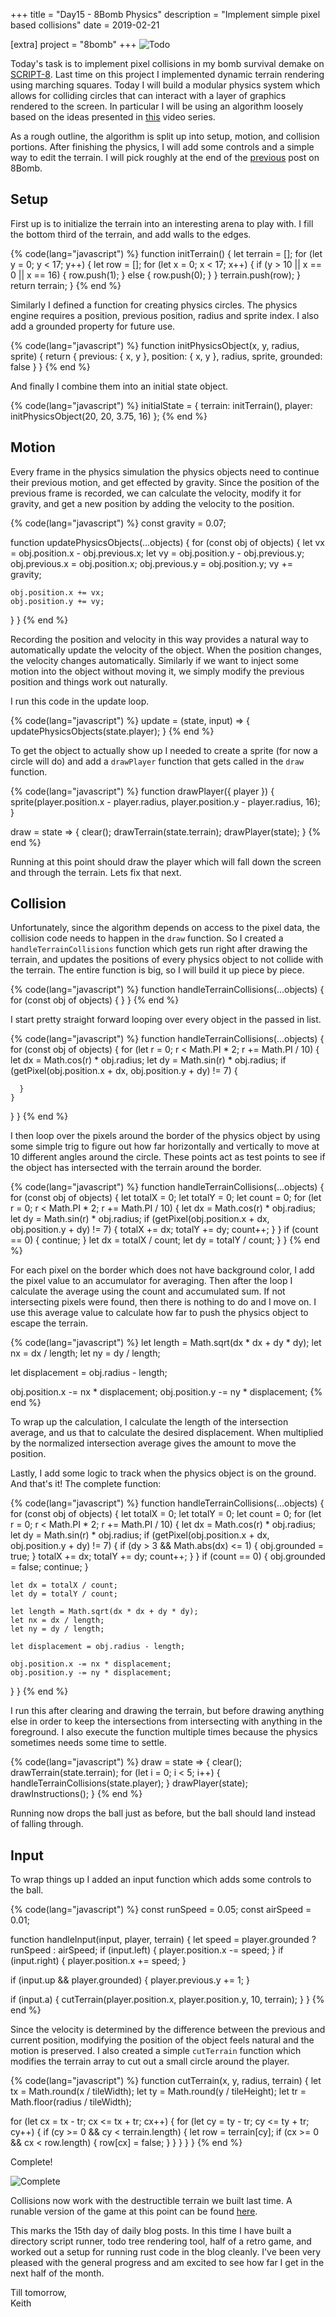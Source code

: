 +++
title = "Day15 - 8Bomb Physics"
description = "Implement simple pixel based collisions"
date = 2019-02-21

[extra]
project = "8bomb"
+++
![Todo](./todo.svg)

Today's task is to implement pixel collisions in my bomb survival demake on
[SCRIPT-8](https://script-8.github.io/). Last time on this project I implemented
dynamic terrain rendering using marching squares. Today I will build a modular
physics system which allows for colliding circles that can interact with a layer
of graphics rendered to the screen. In particular I will be using an algorithm
loosely based on the ideas presented in
[this](https://www.youtube.com/watch?v=3HjO_RGIjCU) video series.

As a rough outline, the algorithm is split up into setup, motion, and collision
portions. After finishing the physics, I will add some controls and a simple way
to edit the terrain. I will pick roughly at the end of the
[previous](../day11-marching-squares/) post on 8Bomb.

## Setup

First up is to initialize the terrain into an interesting arena to play with. I
fill the bottom third of the terrain, and add walls to the edges.

{% code(lang="javascript") %}
function initTerrain() {
  let terrain = [];
  for (let y = 0; y < 17; y++) {
    let row = [];
    for (let x = 0; x < 17; x++) {
      if (y > 10 || x == 0 || x == 16) {
        row.push(1);
      } else {
        row.push(0);
      }
    }
    terrain.push(row);
  }
  return terrain;
}
{% end %}

Similarly I defined a function for creating physics circles. The physics engine
requires a position, previous position, radius and sprite index. I also add a
grounded property for future use.

{% code(lang="javascript") %}
function initPhysicsObject(x, y, radius, sprite) {
  return {
    previous: {
      x,
      y
    },
    position: {
      x,
      y
    },
    radius,
    sprite,
    grounded: false
  }
}
{% end %}

And finally I combine them into an initial state object.

{% code(lang="javascript") %}
initialState = {
  terrain: initTerrain(),
  player: initPhysicsObject(20, 20, 3.75, 16)
};
{% end %}

## Motion

Every frame in the physics simulation the physics objects need to continue their
previous motion, and get effected by gravity. Since the position of the previous
frame is recorded, we can calculate the velocity, modify it for gravity, and get
a new position by adding the velocity to the position.

{% code(lang="javascript") %}
const gravity = 0.07;

function updatePhysicsObjects(...objects) {
  for (const obj of objects) {
    let vx = obj.position.x - obj.previous.x;
    let vy = obj.position.y - obj.previous.y;
    obj.previous.x = obj.position.x;
    obj.previous.y = obj.position.y;
    vy += gravity;
    
    obj.position.x += vx;
    obj.position.y += vy;
  }
}
{% end %}

Recording the position and velocity in this way provides a natural way to
automatically update the velocity of the object. When the position changes, the
velocity changes automatically. Similarly if we want to inject some motion into
the object without moving it, we simply modify the previous position and things
work out naturally.

I run this code in the update loop.

{% code(lang="javascript") %}
update = (state, input) => {
  updatePhysicsObjects(state.player);
}
{% end %}

To get the object to actually show up I needed to create a sprite (for now a
circle will do) and add a `drawPlayer` function that gets called in the `draw`
function.

{% code(lang="javascript") %}
function drawPlayer({ player }) {
  sprite(player.position.x - player.radius, player.position.y - player.radius, 16);
}

draw = state => {
  clear();
  drawTerrain(state.terrain);
  drawPlayer(state);
}
{% end %}

Running at this point should draw the player which will fall down the screen and
through the terrain. Lets fix that next.

## Collision

Unfortunately, since the algorithm depends on access to the pixel data, the
collision code needs to happen in the `draw` function. So I created a
`handleTerrainCollisions` function which gets run right after drawing the
terrain, and updates the positions of every physics object to not collide with
the terrain. The entire function is big, so I will build it up piece by piece.

{% code(lang="javascript") %}
function handleTerrainCollisions(...objects) {
  for (const obj of objects) {
  }
}
{% end %}

I start pretty straight forward looping over every object in the passed in list.

{% code(lang="javascript") %}
function handleTerrainCollisions(...objects) {
  for (const obj of objects) {
    for (let r = 0; r < Math.PI * 2; r += Math.PI / 10) {
      let dx = Math.cos(r) * obj.radius;
      let dy = Math.sin(r) * obj.radius;
      if (getPixel(obj.position.x + dx, obj.position.y + dy) != 7) {

      }
    }
  }
}
{% end %}

I then loop over the pixels around the border of the physics object by using
some simple trig to figure out how far horizontally and vertically to move at 10
different angles around the circle. These points act as test points to see if the
object has intersected with the terrain around the border.

{% code(lang="javascript") %}
function handleTerrainCollisions(...objects) {
  for (const obj of objects) {
    let totalX = 0;
    let totalY = 0;
    let count = 0;
    for (let r = 0; r < Math.PI * 2; r += Math.PI / 10) {
      let dx = Math.cos(r) * obj.radius;
      let dy = Math.sin(r) * obj.radius;
      if (getPixel(obj.position.x + dx, obj.position.y + dy) != 7) {
        totalX += dx;
        totalY += dy;
        count++;
      }
    }
    if (count == 0) {
      continue;
    }
    let dx = totalX / count;
    let dy = totalY / count;
  }
}
{% end %}

For each pixel on the border which does not have background color, I add the
pixel value to an accumulator for averaging. Then after the loop I calculate the
average using the count and accumulated sum. If not intersecting pixels were
found, then there is nothing to do and I move on. I use this average value to
calculate how far to push the physics object to escape the terrain.

{% code(lang="javascript") %}
let length = Math.sqrt(dx * dx + dy * dy);
let nx = dx / length;
let ny = dy / length;

let displacement = obj.radius - length;

obj.position.x -= nx * displacement;
obj.position.y -= ny * displacement;
{% end %}

To wrap up the calculation, I calculate the length of the intersection average,
and us that to calculate the desired displacement. When multiplied by the
normalized intersection average gives the amount to move the position.

Lastly, I add some logic to track when the physics object is on the ground. And
that's it! The complete function:

{% code(lang="javascript") %}
function handleTerrainCollisions(...objects) {
  for (const obj of objects) {
    let totalX = 0;
    let totalY = 0;
    let count = 0;
    for (let r = 0; r < Math.PI * 2; r += Math.PI / 10) {
      let dx = Math.cos(r) * obj.radius;
      let dy = Math.sin(r) * obj.radius;
      if (getPixel(obj.position.x + dx, obj.position.y + dy) != 7) {
        if (dy > 3 && Math.abs(dx) <= 1) {
          obj.grounded = true;
        }
        totalX += dx;
        totalY += dy;
        count++;
      }
    }
    if (count == 0) {
      obj.grounded = false;
      continue;
    }
  
    let dx = totalX / count;
    let dy = totalY / count;
    
    let length = Math.sqrt(dx * dx + dy * dy);
    let nx = dx / length;
    let ny = dy / length;
    
    let displacement = obj.radius - length;
    
    obj.position.x -= nx * displacement;
    obj.position.y -= ny * displacement;
  }
}
{% end %}

I run this after clearing and drawing the terrain, but before drawing anything
else in order to keep the intersections from intersecting with anything in the
foreground. I also execute the function multiple times because the physics
sometimes needs some time to settle.

{% code(lang="javascript") %}
draw = state => {
  clear();
  drawTerrain(state.terrain);
  for (let i = 0; i < 5; i++) {
    handleTerrainCollisions(state.player);
  }
  drawPlayer(state);
  drawInstructions();
}
{% end %}

Running now drops the ball just as before, but the ball should land instead of
falling through.

## Input

To wrap things up I added an input function which adds some controls to the ball.

{% code(lang="javascript") %}
const runSpeed = 0.05;
const airSpeed = 0.01;

function handleInput(input, player, terrain) {
  let speed = player.grounded ? runSpeed : airSpeed;
  if (input.left) {
    player.position.x -= speed;
  }
  if (input.right) {
    player.position.x += speed;
  }
  
  if (input.up && player.grounded) {
    player.previous.y += 1;
  }
  
  if (input.a) {
    cutTerrain(player.position.x, player.position.y, 10, terrain);
  }
}
{% end %}

Since the velocity is determined by the difference between the previous and
current position, modifying the position of the object feels natural and the
motion is preserved. I also created a simple `cutTerrain` function which
modifies the terrain array to cut out a small circle around the player.

{% code(lang="javascript") %}
function cutTerrain(x, y, radius, terrain) {
  let tx = Math.round(x / tileWidth);
  let ty = Math.round(y / tileHeight);
  let tr = Math.floor(radius / tileWidth);
  
  for (let cx = tx - tr; cx <= tx + tr; cx++) {
    for (let cy = ty - tr; cy <= ty + tr; cy++) {
      if (cy >= 0 && cy < terrain.length) {
        let row = terrain[cy];
        if (cx >= 0 && cx < row.length) {
          row[cx] = false;
        }
      }
    }
  }
}
{% end %}

Complete!

![Complete](./Complete.PNG)

Collisions now work with the destructible terrain we built last time. A runable
version of the game at this point can be found
[here](https://script-8.github.io/?id=2a24d4038406b2ea5f648c9ebb8d3a6b).

This marks the 15th day of daily blog posts. In this time I have built a
directory script runner, todo tree rendering tool, half of a retro game, and
worked out a setup for running rust code in the blog cleanly. I've been very
pleased with the general progress and am excited to see how far I get in the
next half of the month.

Till tomorrow,  
Keith
